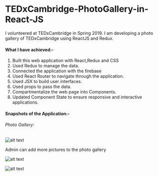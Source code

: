 # TEDxCambridge-PhotoGallery-in-React-JS
I volunteered at TEDxCambridge in Spring 2019. 
I am developing a photo gallery of TEDxCambridge using ReactJS and Redux.

#### What I have achieved:-
1. Built this web application with React,Redux and CSS
2. Used Redux to manage the data.
3. Connected the application with the firebase 
4. Used React Router to navigate through the application.
5. Used JSX to build user interfaces.
6. Used props to pass the data.
7. Compartmentalize the web page into Components.
8. Updated Component State to ensure responsive and interactive applications.

#### Snapshots of the Application:-
 
###### Photo Gallery:
  
![alt text](https://github.com/snehalmundhe10/TEDxCambridge-PhotoGallery-in-React-JS-and-Redux/blob/master/photowall2/src/images/snap1.PNG "snap1")

Admin can add more pictures to the photo gallery

![alt text](https://github.com/snehalmundhe10/TEDxCambridge-PhotoGallery-in-React-JS-and-Redux/blob/master/photowall2/src/images/snap2.PNG "snap2")

![alt text](https://github.com/snehalmundhe10/TEDxCambridge-PhotoGallery-in-React-JS-and-Redux/blob/master/photowall2/src/images/snap4.PNG "snap4")


